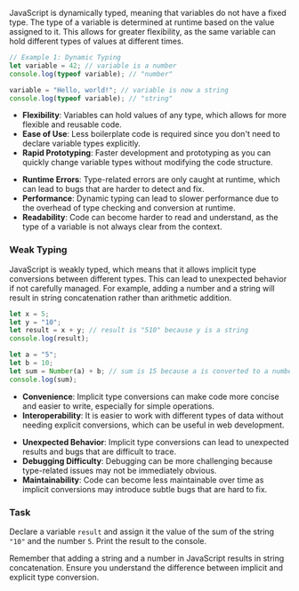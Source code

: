 JavaScript is dynamically typed, meaning that variables do not have a fixed type. The type of a variable is determined at runtime based on the value assigned to it. This allows for greater flexibility, as the same variable can hold different types of values at different times.


```javascript
// Example 1: Dynamic Typing
let variable = 42; // variable is a number
console.log(typeof variable); // "number"

variable = "Hello, world!"; // variable is now a string
console.log(typeof variable); // "string"
```
<div class="hint" title="Advantages of Dynamic Typing">
<ul>
<li><b>Flexibility</b>: Variables can hold values of any type, which allows for more flexible and reusable code.</li>
<li><b>Ease of Use</b>: Less boilerplate code is required since you don't need to declare variable types explicitly.</li>
<li><b>Rapid Prototyping</b>: Faster development and prototyping as you can quickly change variable types without modifying the code structure.</li>
</ul>
</div>

<div class="hint" title="Disadvantages of Dynamic Typing">
<ul>
<li><b>Runtime Errors</b>: Type-related errors are only caught at runtime, which can lead to bugs that are harder to detect and fix.</li>
<li><b>Performance</b>: Dynamic typing can lead to slower performance due to the overhead of type checking and conversion at runtime.</li>
<li><b>Readability</b>: Code can become harder to read and understand, as the type of a variable is not always clear from the context.</li>
</ul>
</div>

### Weak Typing
JavaScript is weakly typed, which means that it allows implicit type conversions between different types. This can lead to unexpected behavior if not carefully managed. For example, adding a number and a string will result in string concatenation rather than arithmetic addition.


```javascript
let x = 5;
let y = "10";
let result = x + y; // result is "510" because y is a string
console.log(result);

let a = "5";
let b = 10;
let sum = Number(a) + b; // sum is 15 because a is converted to a number
console.log(sum);
```
<div class="hint" title="Advantages of Weak Typing">
<ul>
<li><b>Convenience</b>: Implicit type conversions can make code more concise and easier to write, especially for simple operations.</li>
<li><b>Interoperability</b>: It is easier to work with different types of data without needing explicit conversions, which can be useful in web development.</li>
</ul>
</div>

<div class="hint" title="Disadvantages of Weak Typing">
<ul>
<li><b>Unexpected Behavior</b>: Implicit type conversions can lead to unexpected results and bugs that are difficult to trace.</li>
<li><b>Debugging Difficulty</b>: Debugging can be more challenging because type-related issues may not be immediately obvious.</li>
<li><b>Maintainability</b>: Code can become less maintainable over time as implicit conversions may introduce subtle bugs that are hard to fix.</li>
</ul>
</div>

### Task
Declare a variable `result` and assign it the value of the sum of the string `"10"` and the number `5`. Print the result to the console.

<div class="hint" title="Hint for Task">
Remember that adding a string and a number in JavaScript results in string concatenation. Ensure you understand the difference between implicit and explicit type conversion.
</div>
